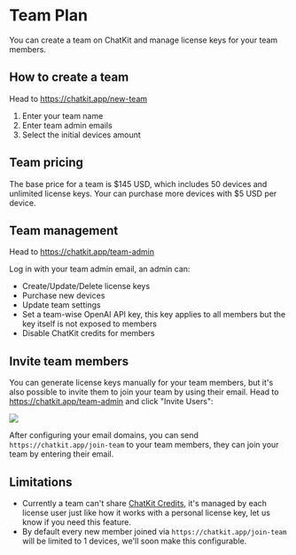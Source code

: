 # Team Plan

You can create a team on ChatKit and manage license keys for your team members.

## How to create a team

Head to https://chatkit.app/new-team

1. Enter your team name
2. Enter team admin emails
3. Select the initial devices amount

## Team pricing

The base price for a team is $145 USD, which includes 50 devices and unlimited license keys. Your can purchase more devices with $5 USD per device.

## Team management

Head to https://chatkit.app/team-admin

Log in with your team admin email, an admin can:

- Create/Update/Delete license keys
- Purchase new devices
- Update team settings
- Set a team-wise OpenAI API key, this key applies to all members but the key itself is not exposed to members
- Disable ChatKit credits for members

## Invite team members

You can generate license keys manually for your team members, but it's also possible to invite them to join your team by using their email. Head to https://chatkit.app/team-admin and click "Invite Users":

![](https://cdn.jsdelivr.net/gh/egoist-bot/images@main/uPic/GqzYW7.png)

After configuring your email domains, you can send `https://chatkit.app/join-team` to your team members, they can join your team by entering their email.

## Limitations

- Currently a team can't share [ChatKit Credits](./credits.md), it's managed by each license user just like how it works with a personal license key, let us know if you need this feature.
- By default every new member joined via `https://chatkit.app/join-team` will be limited to 1 devices, we'll soon make this configurable.
